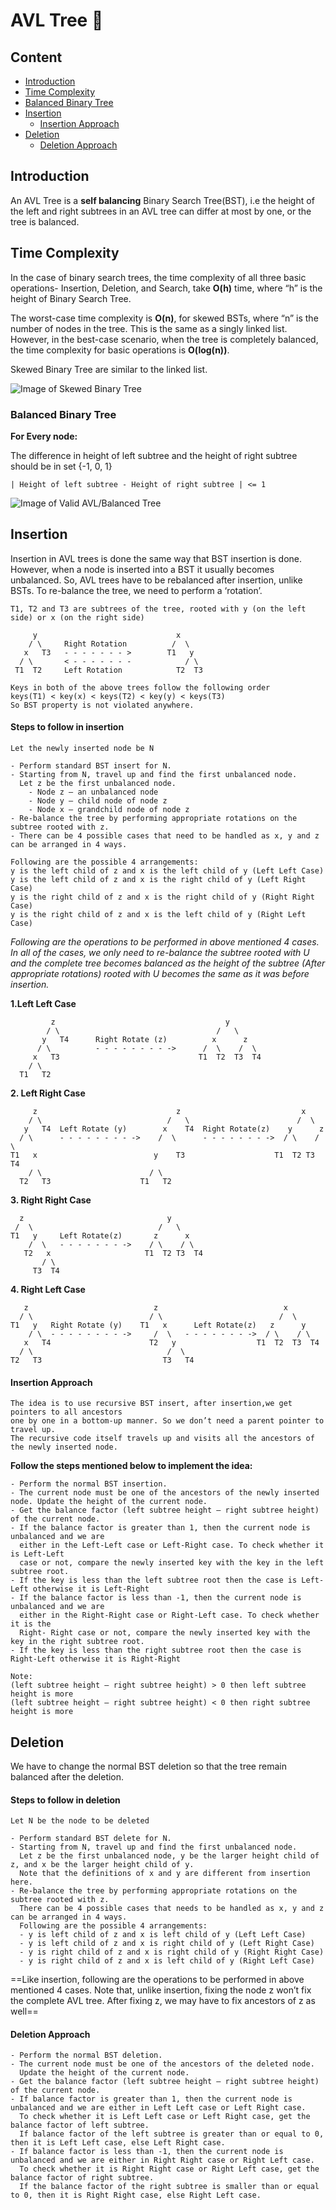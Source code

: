 # AVL Tree :evergreen_tree:
## Content

- [Introduction](#introduction)
- [Time Complexity](#time-complexity)
- [Balanced Binary Tree](#balanced-binary-tree)
- [Insertion](#insertion)
    - [Insertion Approach](#insertion-approach)
- [Deletion](#deletion)
  - [Deletion Approach](#deletion-approach)

## Introduction

An AVL Tree is a **self balancing** Binary Search Tree(BST), i.e the height of the left and right subtrees in an AVL tree can differ at most by one, or the tree is balanced.

## Time Complexity

In the case of binary search trees, the time complexity of all three basic operations- Insertion, Deletion, and Search, take **O(h)** time, where “h” is the height of Binary Search Tree.

The worst-case time complexity is **O(n)**, for skewed BSTs, where “n” is the number of nodes in the tree. This is the same as a singly linked list. However, in the best-case scenario, when the tree is completely balanced, the time complexity for basic operations is **O(log(n))**.

Skewed Binary Tree are similar to the linked list.

![Image of Skewed Binary Tree](/dataStructures/tree/AVLTree/images/SkewedBST.png)

### Balanced Binary Tree

**For Every node:**

The difference in height of left subtree and the height of right subtree should be in set {-1, 0, 1}

`| Height of left subtree - Height of right subtree | <= 1`

![Image of Valid AVL/Balanced Tree](/dataStructures/tree/AVLTree/images/ValidAVLTree.png)

## Insertion

Insertion in AVL trees is done the same way that BST insertion is done. However, when a node is inserted into a BST it usually becomes unbalanced. So, AVL trees have to be rebalanced after insertion, unlike BSTs. To re-balance the tree, we need to perform a ‘rotation’.

```
T1, T2 and T3 are subtrees of the tree, rooted with y (on the left side) or x (on the right side)     
      
     y                               x
    / \     Right Rotation          /  \
   x   T3   - - - - - - - >        T1   y 
  / \       < - - - - - - -            / \
 T1  T2     Left Rotation            T2  T3
 
Keys in both of the above trees follow the following order 
keys(T1) < key(x) < keys(T2) < key(y) < keys(T3)
So BST property is not violated anywhere.
```

#### Steps to follow in insertion

```
Let the newly inserted node be N 

- Perform standard BST insert for N. 
- Starting from N, travel up and find the first unbalanced node.
  Let z be the first unbalanced node.
    - Node z – an unbalanced node
    - Node y – child node of node z
    - Node x – grandchild node of node z
- Re-balance the tree by performing appropriate rotations on the subtree rooted with z.
- There can be 4 possible cases that need to be handled as x, y and z can be arranged in 4 ways.

Following are the possible 4 arrangements:
y is the left child of z and x is the left child of y (Left Left Case) 
y is the left child of z and x is the right child of y (Left Right Case) 
y is the right child of z and x is the right child of y (Right Right Case) 
y is the right child of z and x is the left child of y (Right Left Case)

```


*Following are the operations to be performed in above mentioned 4 cases. In all of the cases, we only need to re-balance the subtree rooted with U and the complete tree becomes balanced as the height of the subtree (After appropriate rotations) rooted with U becomes the same as it was before insertion.*

**1.Left Left Case**

```T1, T2, T3 and T4 are subtrees.
         z                                      y 
        / \                                   /   \
       y   T4      Right Rotate (z)          x      z
      / \          - - - - - - - - ->      /  \    /  \ 
     x   T3                               T1  T2  T3  T4
    / \
  T1   T2
```
**2. Left Right Case**

```
     z                               z                           x
    / \                            /   \                        /  \ 
   y   T4  Left Rotate (y)        x    T4  Right Rotate(z)    y      z
  / \      - - - - - - - - ->    /  \      - - - - - - - ->  / \    / \
T1   x                          y    T3                    T1  T2 T3  T4
    / \                        / \
  T2   T3                    T1   T2
```   

**3. Right Right Case**

```
  z                                y
 /  \                            /   \ 
T1   y     Left Rotate(z)       z      x
    /  \   - - - - - - - ->    / \    / \
   T2   x                     T1  T2 T3  T4
       / \
     T3  T4
```
**4. Right Left Case**

```
   z                            z                            x
  / \                          / \                          /  \ 
T1   y   Right Rotate (y)    T1   x      Left Rotate(z)   z      y
    / \  - - - - - - - - ->     /  \   - - - - - - - ->  / \    / \
   x   T4                      T2   y                  T1  T2  T3  T4
  / \                              /  \
T2   T3                           T3   T4
```

#### Insertion Approach

```
The idea is to use recursive BST insert, after insertion,we get pointers to all ancestors
one by one in a bottom-up manner. So we don’t need a parent pointer to travel up.
The recursive code itself travels up and visits all the ancestors of the newly inserted node. 
```

**Follow the steps mentioned below to implement the idea:**
```
- Perform the normal BST insertion. 
- The current node must be one of the ancestors of the newly inserted node. Update the height of the current node. 
- Get the balance factor (left subtree height – right subtree height) of the current node.
- If the balance factor is greater than 1, then the current node is unbalanced and we are  
  either in the Left-Left case or Left-Right case. To check whether it is Left-Left  
  case or not, compare the newly inserted key with the key in the left subtree root.
- If the key is less than the left subtree root then the case is Left-Left otherwise it is Left-Right 
- If the balance factor is less than -1, then the current node is unbalanced and we are  
  either in the Right-Right case or Right-Left case. To check whether it is the  
  Right- Right case or not, compare the newly inserted key with the key in the right subtree root. 
- If the key is less than the right subtree root then the case is Right-Left otherwise it is Right-Right 
```

```
Note:
(left subtree height – right subtree height) > 0 then left subtree height is more
(left subtree height – right subtree height) < 0 then right subtree height is more
```

## Deletion

We have to change the normal BST deletion so that the tree remain balanced after the deletion.

#### Steps to follow in deletion

```
Let N be the node to be deleted 

- Perform standard BST delete for N.
- Starting from N, travel up and find the first unbalanced node.
  Let z be the first unbalanced node, y be the larger height child of z, and x be the larger height child of y.
  Note that the definitions of x and y are different from insertion here.
- Re-balance the tree by performing appropriate rotations on the subtree rooted with z.
  There can be 4 possible cases that needs to be handled as x, y and z can be arranged in 4 ways.
  Following are the possible 4 arrangements:
  - y is left child of z and x is left child of y (Left Left Case)
  - y is left child of z and x is right child of y (Left Right Case) 
  - y is right child of z and x is right child of y (Right Right Case) 
  - y is right child of z and x is left child of y (Right Left Case)
```

==Like insertion, following are the operations to be performed in above mentioned 4 cases. Note that, unlike insertion, fixing the node z won’t fix the complete AVL tree. After fixing z, we may have to fix ancestors of z as well==

#### Deletion Approach

```
- Perform the normal BST deletion. 
- The current node must be one of the ancestors of the deleted node.
  Update the height of the current node.
- Get the balance factor (left subtree height – right subtree height) of the current node.
- If balance factor is greater than 1, then the current node is unbalanced and we are either in Left Left case or Left Right case.
  To check whether it is Left Left case or Left Right case, get the balance factor of left subtree.
  If balance factor of the left subtree is greater than or equal to 0, then it is Left Left case, else Left Right case. 
- If balance factor is less than -1, then the current node is unbalanced and we are either in Right Right case or Right Left case.
  To check whether it is Right Right case or Right Left case, get the balance factor of right subtree.
  If the balance factor of the right subtree is smaller than or equal to 0, then it is Right Right case, else Right Left case.
```